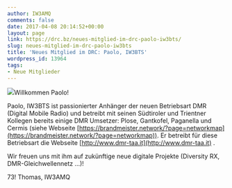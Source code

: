 ```yaml
---
author: IW3AMQ
comments: false
date: 2017-04-08 20:14:52+00:00
layout: page
link: https://drc.bz/neues-mitglied-im-drc-paolo-iw3bts/
slug: neues-mitglied-im-drc-paolo-iw3bts
title: 'Neues Mitglied im DRC: Paolo, IW3BTS'
wordpress_id: 13964
tags:
- Neue Mitglieder
---
```


[![](https://drc.bz/wp-content/uploads/2017/04/Paolo_Renon.jpg)](https://drc.bz/neues-mitglied-im-drc-paolo-iw3bts/paolo_renon/)Willkommen Paolo!

Paolo, IW3BTS ist passionierter Anhänger der neuen Betriebsart DMR (Digital Mobile Radio) und betreibt mit seinen Südtiroler und Trientner Kollegen bereits einige DMR Umsetzer: Plose, Gantkofel, Paganella und Cermis (siehe Webseite [https://brandmeister.network/?page=networkmap](https://brandmeister.network/?page=networkmap)). Er betreibt für diese Betriebsart die Webseite [http://www.dmr-taa.it](http://www.dmr-taa.it) .

Wir freuen uns mit ihm auf zukünftige neue digitale Projekte (Diversity RX, DMR-Gleichwellennetz ...)!

73! Thomas, IW3AMQ



